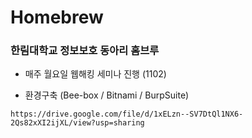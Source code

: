 # Homebrew

### 한림대학교 정보보호 동아리 홈브루

- 매주 월요일 웹해킹 세미나 진행 (1102)


- 환경구축 (Bee-box / Bitnami / BurpSuite)
```
https://drive.google.com/file/d/1xELzn--SV7DtQl1NX6-2Qs82xXI2ijXL/view?usp=sharing
```
